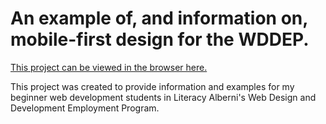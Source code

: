 # An example of, and information on, mobile-first design for the WDDEP.

[This project can be viewed in the browser here.](https://lancecore.github.io/wddep-mobile-first-example/)

This project was created to provide information and examples for my beginner web development students in Literacy Alberni's Web Design and Development Employment Program.
